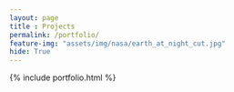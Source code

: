```yaml
--- 
layout: page
title : Projects 
permalink: /portfolio/
feature-img: "assets/img/nasa/earth_at_night_cut.jpg"
hide: True
---
```


{% include portfolio.html %}